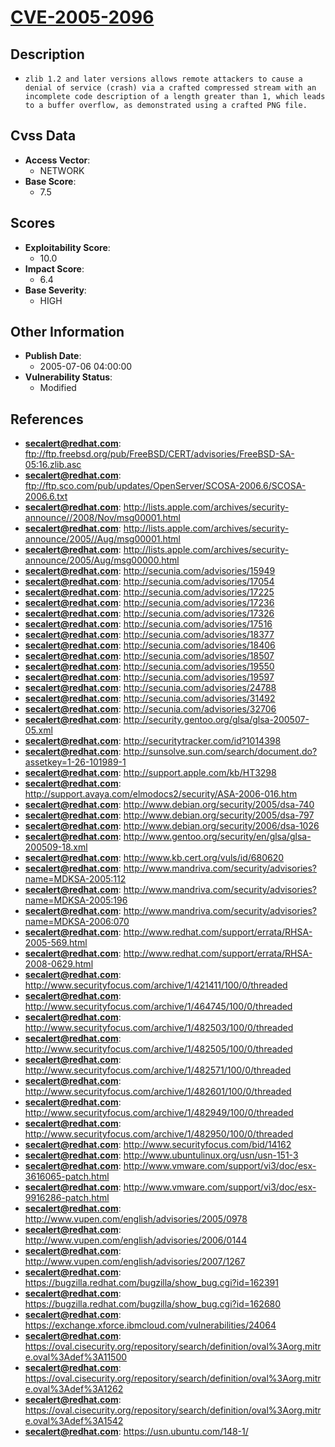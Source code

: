 
# [CVE-2005-2096](ftp://ftp.freebsd.org/pub/FreeBSD/CERT/advisories/FreeBSD-SA-05:16.zlib.asc)

## Description

- `zlib 1.2 and later versions allows remote attackers to cause a denial of service (crash) via a crafted compressed stream with an incomplete code description of a length greater than 1, which leads to a buffer overflow, as demonstrated using a crafted PNG file.`

## Cvss Data

- **Access Vector**:
  - NETWORK
- **Base Score**:
  - 7.5

## Scores

- **Exploitability Score**:
  - 10.0
- **Impact Score**:
  - 6.4
- **Base Severity**:
  - HIGH

## Other Information

- **Publish Date**:
  - 2005-07-06 04:00:00
- **Vulnerability Status**:
  - Modified

## References

- **secalert@redhat.com**: ftp://ftp.freebsd.org/pub/FreeBSD/CERT/advisories/FreeBSD-SA-05:16.zlib.asc
- **secalert@redhat.com**: ftp://ftp.sco.com/pub/updates/OpenServer/SCOSA-2006.6/SCOSA-2006.6.txt
- **secalert@redhat.com**: http://lists.apple.com/archives/security-announce//2008/Nov/msg00001.html
- **secalert@redhat.com**: http://lists.apple.com/archives/security-announce/2005//Aug/msg00001.html
- **secalert@redhat.com**: http://lists.apple.com/archives/security-announce/2005/Aug/msg00000.html
- **secalert@redhat.com**: http://secunia.com/advisories/15949
- **secalert@redhat.com**: http://secunia.com/advisories/17054
- **secalert@redhat.com**: http://secunia.com/advisories/17225
- **secalert@redhat.com**: http://secunia.com/advisories/17236
- **secalert@redhat.com**: http://secunia.com/advisories/17326
- **secalert@redhat.com**: http://secunia.com/advisories/17516
- **secalert@redhat.com**: http://secunia.com/advisories/18377
- **secalert@redhat.com**: http://secunia.com/advisories/18406
- **secalert@redhat.com**: http://secunia.com/advisories/18507
- **secalert@redhat.com**: http://secunia.com/advisories/19550
- **secalert@redhat.com**: http://secunia.com/advisories/19597
- **secalert@redhat.com**: http://secunia.com/advisories/24788
- **secalert@redhat.com**: http://secunia.com/advisories/31492
- **secalert@redhat.com**: http://secunia.com/advisories/32706
- **secalert@redhat.com**: http://security.gentoo.org/glsa/glsa-200507-05.xml
- **secalert@redhat.com**: http://securitytracker.com/id?1014398
- **secalert@redhat.com**: http://sunsolve.sun.com/search/document.do?assetkey=1-26-101989-1
- **secalert@redhat.com**: http://support.apple.com/kb/HT3298
- **secalert@redhat.com**: http://support.avaya.com/elmodocs2/security/ASA-2006-016.htm
- **secalert@redhat.com**: http://www.debian.org/security/2005/dsa-740
- **secalert@redhat.com**: http://www.debian.org/security/2005/dsa-797
- **secalert@redhat.com**: http://www.debian.org/security/2006/dsa-1026
- **secalert@redhat.com**: http://www.gentoo.org/security/en/glsa/glsa-200509-18.xml
- **secalert@redhat.com**: http://www.kb.cert.org/vuls/id/680620
- **secalert@redhat.com**: http://www.mandriva.com/security/advisories?name=MDKSA-2005:112
- **secalert@redhat.com**: http://www.mandriva.com/security/advisories?name=MDKSA-2005:196
- **secalert@redhat.com**: http://www.mandriva.com/security/advisories?name=MDKSA-2006:070
- **secalert@redhat.com**: http://www.redhat.com/support/errata/RHSA-2005-569.html
- **secalert@redhat.com**: http://www.redhat.com/support/errata/RHSA-2008-0629.html
- **secalert@redhat.com**: http://www.securityfocus.com/archive/1/421411/100/0/threaded
- **secalert@redhat.com**: http://www.securityfocus.com/archive/1/464745/100/0/threaded
- **secalert@redhat.com**: http://www.securityfocus.com/archive/1/482503/100/0/threaded
- **secalert@redhat.com**: http://www.securityfocus.com/archive/1/482505/100/0/threaded
- **secalert@redhat.com**: http://www.securityfocus.com/archive/1/482571/100/0/threaded
- **secalert@redhat.com**: http://www.securityfocus.com/archive/1/482601/100/0/threaded
- **secalert@redhat.com**: http://www.securityfocus.com/archive/1/482949/100/0/threaded
- **secalert@redhat.com**: http://www.securityfocus.com/archive/1/482950/100/0/threaded
- **secalert@redhat.com**: http://www.securityfocus.com/bid/14162
- **secalert@redhat.com**: http://www.ubuntulinux.org/usn/usn-151-3
- **secalert@redhat.com**: http://www.vmware.com/support/vi3/doc/esx-3616065-patch.html
- **secalert@redhat.com**: http://www.vmware.com/support/vi3/doc/esx-9916286-patch.html
- **secalert@redhat.com**: http://www.vupen.com/english/advisories/2005/0978
- **secalert@redhat.com**: http://www.vupen.com/english/advisories/2006/0144
- **secalert@redhat.com**: http://www.vupen.com/english/advisories/2007/1267
- **secalert@redhat.com**: https://bugzilla.redhat.com/bugzilla/show_bug.cgi?id=162391
- **secalert@redhat.com**: https://bugzilla.redhat.com/bugzilla/show_bug.cgi?id=162680
- **secalert@redhat.com**: https://exchange.xforce.ibmcloud.com/vulnerabilities/24064
- **secalert@redhat.com**: https://oval.cisecurity.org/repository/search/definition/oval%3Aorg.mitre.oval%3Adef%3A11500
- **secalert@redhat.com**: https://oval.cisecurity.org/repository/search/definition/oval%3Aorg.mitre.oval%3Adef%3A1262
- **secalert@redhat.com**: https://oval.cisecurity.org/repository/search/definition/oval%3Aorg.mitre.oval%3Adef%3A1542
- **secalert@redhat.com**: https://usn.ubuntu.com/148-1/
